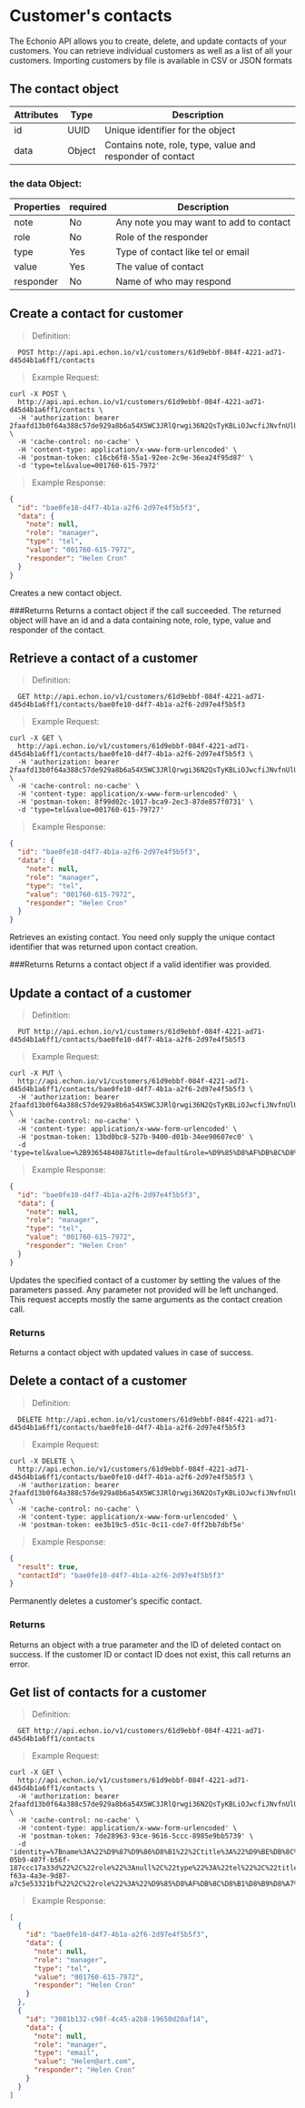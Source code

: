 # Customer's contacts
The Echonio API allows you to create, delete, and update contacts of your customers. You can retrieve individual customers as well as a list of all your customers. Importing customers by file is available in CSV or JSON formats

## The contact object

Attributes | Type | Description
---------- | ---- | -------
id | UUID | Unique identifier for the object
data | Object | Contains note, role, type, value and responder of contact

### the data Object:

Properties | required | Description
---------- | -------- | ----------
note | No | Any note you may want to add to contact
role | No | Role of the responder
type | Yes | Type of contact like tel or email
value | Yes | The value of contact
responder | No | Name of who may respond


## Create a contact for customer
>Definition:

```curl
  POST http://api.api.echon.io/v1/customers/61d9ebbf-084f-4221-ad71-d45d4b1a6ff1/contacts
```
> Example Request:

```curl
curl -X POST \
  http://api.api.echon.io/v1/customers/61d9ebbf-084f-4221-ad71-d45d4b1a6ff1/contacts \
  -H 'authorization: bearer 2faafd13b0f64a388c57de929a8b6a54X5WC3JRlQrwgi36N2QsTyKBLiOJwcfiJNvfnUlUHMaHDUvcP6211ls2BFqj35UnCQ2kxltWBTul0dK2MNC5rBRWoJ9GGhIXfq4YLB57rloXwRci5QmSJK7EtZMjuFDC9nmQnwaoSGtL9r9A5P85vma508eaiYcJunNTJw0m0QkLJWEKOmiTUbm0I4vUbUro2GqsiX2d5vm58IRg6VO8LVZgC27UbYNcA' \
  -H 'cache-control: no-cache' \
  -H 'content-type: application/x-www-form-urlencoded' \
  -H 'postman-token: c16cb6f8-55a1-92ee-2c9e-36ea24f95d87' \
  -d 'type=tel&value=001760-615-7972'
```
> Example Response:

```json
{
  "id": "bae0fe10-d4f7-4b1a-a2f6-2d97e4f5b5f3",
  "data": {
    "note": null,
    "role": "manager",
    "type": "tel",
    "value": "001760-615-7972",
    "responder": "Helen Cron"
  }
}
```
Creates a new contact object.

###Returns
Returns a contact object if the call succeeded. The returned object will have an id and a data containing note, role, type, value and responder of the contact.


## Retrieve a contact of a customer
> Definition:

```curl
  GET http://api.echon.io/v1/customers/61d9ebbf-084f-4221-ad71-d45d4b1a6ff1/contacts/bae0fe10-d4f7-4b1a-a2f6-2d97e4f5b5f3
```
> Example Request:

```curl
curl -X GET \
  http://api.echon.io/v1/customers/61d9ebbf-084f-4221-ad71-d45d4b1a6ff1/contacts/bae0fe10-d4f7-4b1a-a2f6-2d97e4f5b5f3 \
  -H 'authorization: bearer 2faafd13b0f64a388c57de929a8b6a54X5WC3JRlQrwgi36N2QsTyKBLiOJwcfiJNvfnUlUHMaHDUvcP6211ls2BFqj35UnCQ2kxltWBTul0dK2MNC5rBRWoJ9GGhIXfq4YLB57rloXwRci5QmSJK7EtZMjuFDC9nmQnwaoSGtL9r9A5P85vma508eaiYcJunNTJw0m0QkLJWEKOmiTUbm0I4vUbUro2GqsiX2d5vm58IRg6VO8LVZgC27UbYNcA' \
  -H 'cache-control: no-cache' \
  -H 'content-type: application/x-www-form-urlencoded' \
  -H 'postman-token: 8f99d02c-1017-bca9-2ec3-87de857f0731' \
  -d 'type=tel&value=001760-615-79727'
```
> Example Response:

```json
{
  "id": "bae0fe10-d4f7-4b1a-a2f6-2d97e4f5b5f3",
  "data": {
    "note": null,
    "role": "manager",
    "type": "tel",
    "value": "001760-615-7972",
    "responder": "Helen Cron"
  }
}
```
Retrieves an existing contact. You need only supply the unique contact identifier that was returned upon contact creation.

###Returns
Returns a contact object if a valid identifier was provided.


## Update a contact of a customer
> Definition:

```curl
  PUT http://api.echon.io/v1/customers/61d9ebbf-084f-4221-ad71-d45d4b1a6ff1/contacts/bae0fe10-d4f7-4b1a-a2f6-2d97e4f5b5f3
```
> Example Request:

```curl
curl -X PUT \
  http://api.echon.io/v1/customers/61d9ebbf-084f-4221-ad71-d45d4b1a6ff1/contacts/bae0fe10-d4f7-4b1a-a2f6-2d97e4f5b5f3 \
  -H 'authorization: bearer 2faafd13b0f64a388c57de929a8b6a54X5WC3JRlQrwgi36N2QsTyKBLiOJwcfiJNvfnUlUHMaHDUvcP6211ls2BFqj35UnCQ2kxltWBTul0dK2MNC5rBRWoJ9GGhIXfq4YLB57rloXwRci5QmSJK7EtZMjuFDC9nmQnwaoSGtL9r9A5P85vma508eaiYcJunNTJw0m0QkLJWEKOmiTUbm0I4vUbUro2GqsiX2d5vm58IRg6VO8LVZgC27UbYNcA' \
  -H 'cache-control: no-cache' \
  -H 'content-type: application/x-www-form-urlencoded' \
  -H 'postman-token: 13bd0bc8-527b-9400-d01b-34ee90607ec0' \
  -d 'type=tel&value=%2B9365484087&title=default&role=%D9%85%D8%AF%DB%8C%D8%B1&fullName=%D8%AD%D8%B3%D9%86%20%D8%B5%D8%A8%D8%A7%D8%AD'
```
> Example Response:

```json
{
  "id": "bae0fe10-d4f7-4b1a-a2f6-2d97e4f5b5f3",
  "data": {
    "note": null,
    "role": "manager",
    "type": "tel",
    "value": "001760-615-7972",
    "responder": "Helen Cron"
  }
}
```
Updates the specified contact of a customer by setting the values of the parameters passed. Any parameter not provided will be left unchanged.
This request accepts mostly the same arguments as the contact creation call.

### Returns
Returns a contact object with updated values in case of success.


## Delete a contact of a customer
> Definition:

```curl
  DELETE http://api.echon.io/v1/customers/61d9ebbf-084f-4221-ad71-d45d4b1a6ff1/contacts/bae0fe10-d4f7-4b1a-a2f6-2d97e4f5b5f3
```
> Example Request:

```curl
curl -X DELETE \
  http://api.echon.io/v1/customers/61d9ebbf-084f-4221-ad71-d45d4b1a6ff1/contacts/bae0fe10-d4f7-4b1a-a2f6-2d97e4f5b5f3 \
  -H 'authorization: bearer 2faafd13b0f64a388c57de929a8b6a54X5WC3JRlQrwgi36N2QsTyKBLiOJwcfiJNvfnUlUHMaHDUvcP6211ls2BFqj35UnCQ2kxltWBTul0dK2MNC5rBRWoJ9GGhIXfq4YLB57rloXwRci5QmSJK7EtZMjuFDC9nmQnwaoSGtL9r9A5P85vma508eaiYcJunNTJw0m0QkLJWEKOmiTUbm0I4vUbUro2GqsiX2d5vm58IRg6VO8LVZgC27UbYNcA' \
  -H 'cache-control: no-cache' \
  -H 'content-type: application/x-www-form-urlencoded' \
  -H 'postman-token: ee3b19c5-d51c-0c11-cde7-0ff2bb7dbf5e'
```
> Example Response:

```json
{
  "result": true,
  "contactId": "bae0fe10-d4f7-4b1a-a2f6-2d97e4f5b5f3"
}
```
Permanently deletes a customer's specific contact.

### Returns
Returns an object with a true parameter and the ID of deleted contact on success. If the customer ID or contact ID does not exist, this call returns an error.

## Get list of contacts for a customer
> Definition:

```curl
  GET http://api.echon.io/v1/customers/61d9ebbf-084f-4221-ad71-d45d4b1a6ff1/contacts
```
> Example Request:

```curl
curl -X GET \
  http://api.echon.io/v1/customers/61d9ebbf-084f-4221-ad71-d45d4b1a6ff1/contacts \
  -H 'authorization: bearer 2faafd13b0f64a388c57de929a8b6a54X5WC3JRlQrwgi36N2QsTyKBLiOJwcfiJNvfnUlUHMaHDUvcP6211ls2BFqj35UnCQ2kxltWBTul0dK2MNC5rBRWoJ9GGhIXfq4YLB57rloXwRci5QmSJK7EtZMjuFDC9nmQnwaoSGtL9r9A5P85vma508eaiYcJunNTJw0m0QkLJWEKOmiTUbm0I4vUbUro2GqsiX2d5vm58IRg6VO8LVZgC27UbYNcA' \
  -H 'cache-control: no-cache' \
  -H 'content-type: application/x-www-form-urlencoded' \
  -H 'postman-token: 7de28963-93ce-9616-5ccc-8985e9bb5739' \
  -d 'identity=%7Bname%3A%22%D9%87%D9%86%D8%B1%22%2Ctitle%3A%22%D9%BE%DB%8C%D8%AA%D8%B2%D8%A7%22%2Cmanager%3A%22%D9%81%D8%B1%D8%B2%D8%A7%D9%85%22%7D&contacts=%5B%7B%22id%22%3A%226dffa198-05b9-407f-b56f-187ccc17a33d%22%2C%22role%22%3Anull%2C%22type%22%3A%22tel%22%2C%22title%22%3Anull%2C%22value%22%3A%22%2B982155556666%22%2C%22fullname%22%3A%22%D8%A7%D8%B5%D8%BA%D8%B1%20%D8%AA%D8%B1%D9%82%D9%87%22%7D%2C%7B%22id%22%3A%22ce60ac6d-f63a-4a3e-9d87-a7c5e53321bf%22%2C%22role%22%3A%22%D9%85%D8%AF%DB%8C%D8%B1%D8%B9%D8%A7%D9%85%D9%84%22%2C%22type%22%3A%22mobile%22%2C%22title%22%3A%22%D8%A7%D8%B5%D9%84%DB%8C%22%2C%22value%22%3A%22%2B982123422342%22%2C%22fullname%22%3Anull%7D%5D&type=corporate'
```
> Example Response:

```json
[
  {
    "id": "bae0fe10-d4f7-4b1a-a2f6-2d97e4f5b5f3",
    "data": {
      "note": null,
      "role": "manager",
      "type": "tel",
      "value": "001760-615-7972",
      "responder": "Helen Cron"
    }
  },
  {
    "id": "3081b132-c98f-4c45-a2b8-19650d20af14",
    "data": {
      "note": null,
      "role": "manager",
      "type": "email",
      "value": "Helen@art.com",
      "responder": "Helen Cron"
    }
  }
]
```


